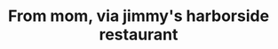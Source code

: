 ---
title: From mom, via jimmy's harborside restaurant
tag: from-mom-via-jimmys-harborside-restaurant
permalink: "/category/from-mom-via-jimmys-harborside-restaurant"
---